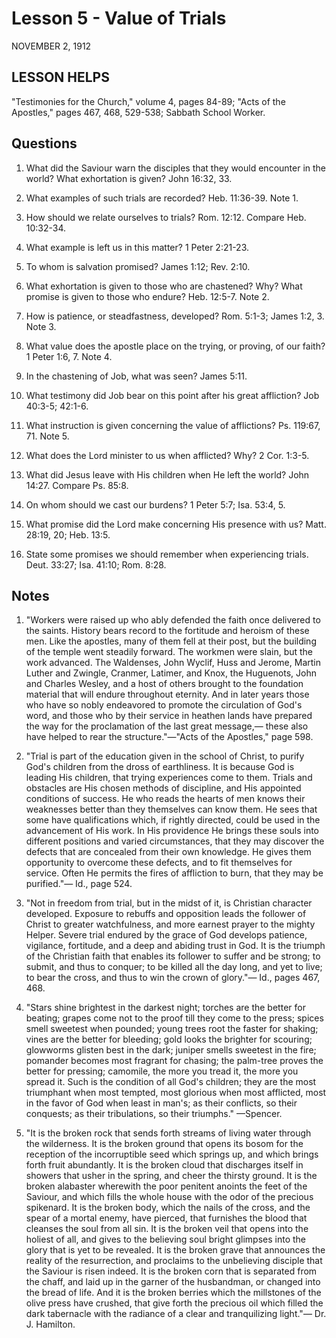 # Lesson 5 - Value of Trials
NOVEMBER 2, 1912

## LESSON HELPS
"Testimonies for the Church," volume 4, pages 84-89; "Acts of the Apostles," pages 467, 468, 529-538; Sabbath School Worker.

## Questions

1. What did the Saviour warn the disciples that they would encounter in the world? What exhortation is given? John 16:32, 33.

2. What examples of such trials are recorded? Heb. 11:36-39. Note 1.

3. How should we relate ourselves to trials? Rom. 12:12. Compare Heb. 10:32-34.

4. What example is left us in this matter? 1 Peter 2:21-23.

5. To whom is salvation promised? James 1:12; Rev. 2:10.

6. What exhortation is given to those who are chastened? Why? What promise is given to those who endure? Heb. 12:5-7. Note 2.

7. How is patience, or steadfastness, developed? Rom. 5:1-3; James 1:2, 3. Note 3.

8. What value does the apostle place on the trying, or proving, of our faith? 1 Peter 1:6, 7. Note 4.

9. In the chastening of Job, what was seen? James 5:11.

10. What testimony did Job bear on this point after his great affliction? Job 40:3-5; 42:1-6.

11. What instruction is given concerning the value of afflictions? Ps. 119:67, 71. Note 5.

12. What does the Lord minister to us when afflicted? Why? 2 Cor. 1:3-5.

13. What did Jesus leave with His children when He left the world? John 14:27. Compare Ps. 85:8.

14. On whom should we cast our burdens? 1 Peter 5:7; Isa. 53:4, 5.

15. What promise did the Lord make concerning His presence with us? Matt. 28:19, 20; Heb. 13:5.

16. State some promises we should remember when experiencing trials. Deut. 33:27; Isa. 41:10; Rom. 8:28.

## Notes

1. "Workers were raised up who ably defended the faith once delivered to the saints. History bears record to the fortitude and heroism of these men. Like the apostles, many of them fell at their post, but the building of the temple went steadily forward. The workmen were slain, but the work advanced. The Waldenses, John Wyclif, Huss and Jerome, Martin Luther and Zwingle, Cranmer, Latimer, and Knox, the Huguenots, John and Charles Wesley, and a host of others brought to the foundation material that will endure throughout eternity. And in later years those who have so nobly endeavored to promote the circulation of God's word, and those who by their service in heathen lands have prepared the way for the proclamation of the last great message,— these also have helped to rear the structure."—"Acts of the Apostles," page 598.

2. "Trial is part of the education given in the school of Christ, to purify God's children from the dross of earthliness. It is because God is leading His children, that trying experiences come to them. Trials and obstacles are His chosen methods of discipline, and His appointed conditions of success. He who reads the hearts of men knows their weaknesses better than they themselves can know them. He sees that some have qualifications which, if rightly directed, could be used in the advancement of His work. In His providence He brings these souls into different positions and varied circumstances, that they may discover the defects that are concealed from their own knowledge. He gives them opportunity to overcome these defects, and to fit themselves for service. Often He permits the fires of affliction to burn, that they may be purified."— Id., page 524.

3. "Not in freedom from trial, but in the midst of it, is Christian character developed. Exposure to rebuffs and opposition leads the follower of Christ to greater watchfulness, and more earnest prayer to the mighty Helper. Severe trial endured by the grace of God develops patience, vigilance, fortitude, and a deep and abiding trust in God. It is the triumph of the Christian faith that enables its follower to suffer and be strong; to submit, and thus to conquer; to be killed all the day long, and yet to live; to bear the cross, and thus to win the crown of glory."— Id., pages 467, 468.

4. "Stars shine brightest in the darkest night; torches are the better for beating; grapes come not to the proof till they come to the press; spices smell sweetest when pounded; young trees root the faster for shaking; vines are the better for bleeding; gold looks the brighter for scouring; glowworms glisten best in the dark; juniper smells sweetest in the fire; pomander becomes most fragrant for chasing; the palm-tree proves the better for pressing; camomile, the more you tread it, the more you spread it. Such is the condition of all God's children; they are the most triumphant when most tempted, most glorious when most afflicted, most in the favor of God when least in man's; as their conflicts, so their conquests; as their tribulations, so their triumphs." —Spencer.

5. "It is the broken rock that sends forth streams of living water through the wilderness. It is the broken ground that opens its bosom for the reception of the incorruptible seed which springs up, and which brings forth fruit abundantly. It is the broken cloud that discharges itself in showers that usher in the spring, and cheer the thirsty ground. It is the broken alabaster wherewith the poor penitent anoints the feet of the Saviour, and which fills the whole house with the odor of the precious spikenard. It is the broken body, which the nails of the cross, and the spear of a mortal enemy, have pierced, that furnishes the blood that cleanses the soul from all sin. It is the broken veil that opens into the holiest of all, and gives to the believing soul bright glimpses into the glory that is yet to be revealed. It is the broken grave that announces the reality of the resurrection, and proclaims to the unbelieving disciple that the Saviour is risen indeed. It is the broken corn that is separated from the chaff, and laid up in the garner of the husbandman, or changed into the bread of life. And it is the broken berries which the millstones of the olive press have crushed, that give forth the precious oil which filled the dark tabernacle with the radiance of a clear and tranquilizing light."— Dr. J. Hamilton.